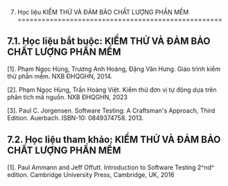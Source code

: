 7. Học liệu KIỂM THỬ VÀ ĐẢM BẢO CHẤT LƯỢNG PHẦN MỀM
===================================================

7.1. Học liệu bắt buộc: KIỂM THỬ VÀ ĐẢM BẢO CHẤT LƯỢNG PHẦN MỀM
---------------------------------------------------------------

\[1\]. Phạm Ngọc Hùng, Trương Anh Hoàng, Đặng Văn Hưng. Giáo trình kiểm
thử phần mềm. NXB ĐHQGHN, 2014.

\[2\]. Phạm Ngọc Hùng, Trần Hoàng Việt. Kiểm thử đơn vị tự động dựa trên
phân tích mã nguồn. NXB ĐHQGHN, 2023

\[3\]. Paul C. Jorgensen. Software Testing: A Craftsman\'s Approach,
Third Edition. Auerbach. ISBN-10: 0849374758. 2013.

 7.2. Học liệu tham khảo: KIỂM THỬ VÀ ĐẢM BẢO CHẤT LƯỢNG PHẦN MỀM
----------------------------------------------------------------

\[1\]. Paul Ammann and Jeff Offutt. Introduction to Software Testing
2^nd^ edition. Cambridge University Press, Cambridge, UK, 2016

